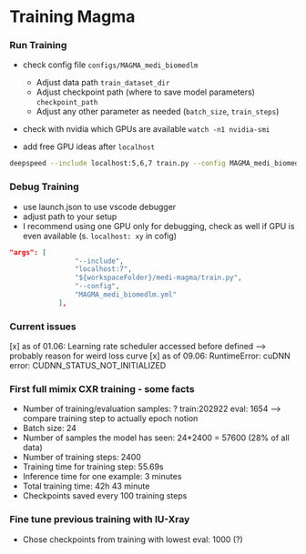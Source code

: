 # Training Magma


### Run Training
* check config file `configs/MAGMA_medi_biomedlm`
    * Adjust data path `train_dataset_dir`
    * Adjust checkpoint path (where to save model parameters) `checkpoint_path`
    * Adjust any other parameter as needed (`batch_size`, `train_steps`)

* check with nvidia which GPUs are available
`watch -n1 nvidia-smi`

* add free GPU ideas after `localhost`
```bash
deepspeed --include localhost:5,6,7 train.py --config MAGMA_medi_biomedlm.yml

```

### Debug Training
* use launch.json to use vscode debugger
* adjust path to your setup
* I recommend using one GPU only for debugging, check as well if GPU is even available (s. `localhost: xy` in cofig)
```json
"args": [
                "--include",
                "localhost:7",
                "${workspaceFolder}/medi-magma/train.py",
                "--config",
                "MAGMA_medi_biomedlm.yml"                                                    
            ],
```

### Current issues
[x] as of 01.06: Learning rate scheduler accessed before defined --> probably reason for weird loss curve
[x] as of 09.06: RuntimeError: cuDNN error: CUDNN_STATUS_NOT_INITIALIZED


### First full mimix CXR training - some facts

* Number of training/evaluation samples: ?
train:202922
eval: 1654 
--> compare training step to actually epoch notion
* Batch size: 24
* Number of samples the model has seen: 24*2400 = 57600 (28% of all data)
* Number of training steps: 2400
* Training time for training step: 55.69s
* Inference time for one example: 3 minutes
* Total training time: 42h 43 minute 
* Checkpoints saved every 100 training steps


### Fine tune previous training with IU-Xray
* Chose checkpoints from training with lowest eval: 1000 (?)
